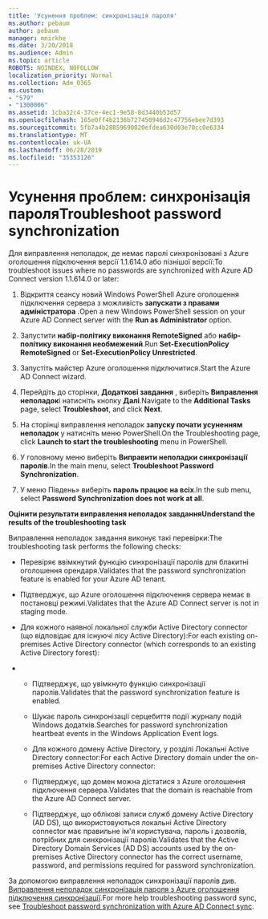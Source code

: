 ```yaml
---
title: 'Усунення проблем: синхронізація пароля'
ms.author: pebaum
author: pebaum
manager: mnirkhe
ms.date: 3/20/2018
ms.audience: Admin
ms.topic: article
ROBOTS: NOINDEX, NOFOLLOW
localization_priority: Normal
ms.collection: Adm_O365
ms.custom:
- "579"
- "1300006"
ms.assetid: 1cba32c4-37ce-4ec1-9e58-8d3440b53d57
ms.openlocfilehash: 165e0ff4b2136b727450946d2c47756ebee7d393
ms.sourcegitcommit: 5fb7a4b28859690020efdea630d03e70cc0e6334
ms.translationtype: MT
ms.contentlocale: uk-UA
ms.lasthandoff: 06/28/2019
ms.locfileid: "35353126"
---
```

# <a name="troubleshoot-password-synchronization"></a><span data-ttu-id="f932c-102">Усунення проблем: синхронізація пароля</span><span class="sxs-lookup"><span data-stu-id="f932c-102">Troubleshoot password synchronization</span></span>

<span data-ttu-id="f932c-103">Для виправлення неполадок, де немає паролі синхронізовані з Azure оголошення підключення версії 1.1.614.0 або пізнішої версії:</span><span class="sxs-lookup"><span data-stu-id="f932c-103">To troubleshoot issues where no passwords are synchronized with Azure AD Connect version 1.1.614.0 or later:</span></span>
  
1. <span data-ttu-id="f932c-104">Відкриття сеансу новий Windows PowerShell Azure оголошення підключення сервера з можливість **запускати з правами адміністратора** .</span><span class="sxs-lookup"><span data-stu-id="f932c-104">Open a new Windows PowerShell session on your Azure AD Connect server with the **Run as Administrator** option.</span></span>

2. <span data-ttu-id="f932c-105">Запустити **набір-політику виконання RemoteSigned** або **набір-політику виконання необмежений**.</span><span class="sxs-lookup"><span data-stu-id="f932c-105">Run **Set-ExecutionPolicy RemoteSigned** or **Set-ExecutionPolicy Unrestricted**.</span></span>

3. <span data-ttu-id="f932c-106">Запустіть майстер Azure оголошення підключитися.</span><span class="sxs-lookup"><span data-stu-id="f932c-106">Start the Azure AD Connect wizard.</span></span>

4. <span data-ttu-id="f932c-107">Перейдіть до сторінки, **Додаткові завдання** , виберіть **Виправлення неполадок**і натисніть кнопку **Далі**.</span><span class="sxs-lookup"><span data-stu-id="f932c-107">Navigate to the **Additional Tasks** page, select **Troubleshoot**, and click **Next**.</span></span>

5. <span data-ttu-id="f932c-108">На сторінці виправлення неполадок **запуску почати усуненням неполадок** у натисніть меню PowerShell.</span><span class="sxs-lookup"><span data-stu-id="f932c-108">On the Troubleshooting page, click **Launch to start the troubleshooting** menu in PowerShell.</span></span>

6. <span data-ttu-id="f932c-109">У головному меню виберіть **Виправити неполадки синхронізації паролів**.</span><span class="sxs-lookup"><span data-stu-id="f932c-109">In the main menu, select **Troubleshoot Password Synchronization**.</span></span>

7. <span data-ttu-id="f932c-110">У меню Південь» виберіть **пароль працює на всіх**.</span><span class="sxs-lookup"><span data-stu-id="f932c-110">In the sub menu, select **Password Synchronization does not work at all**.</span></span>

<span data-ttu-id="f932c-111">**Оцінити результати виправлення неполадок завдання**</span><span class="sxs-lookup"><span data-stu-id="f932c-111">**Understand the results of the troubleshooting task**</span></span>
  
<span data-ttu-id="f932c-112">Виправлення неполадок завдання виконує такі перевірки:</span><span class="sxs-lookup"><span data-stu-id="f932c-112">The troubleshooting task performs the following checks:</span></span>
  
- <span data-ttu-id="f932c-113">Перевіряє ввімкнутий функцію синхронізації паролів для блакитні оголошення орендаря.</span><span class="sxs-lookup"><span data-stu-id="f932c-113">Validates that the password synchronization feature is enabled for your Azure AD tenant.</span></span>

- <span data-ttu-id="f932c-114">Підтверджує, що Azure оголошення підключення сервера немає в постановці режимі.</span><span class="sxs-lookup"><span data-stu-id="f932c-114">Validates that the Azure AD Connect server is not in staging mode.</span></span>

- <span data-ttu-id="f932c-115">Для кожного наявної локальної служби Active Directory connector (що відповідає для існуючі лісу Active Directory):</span><span class="sxs-lookup"><span data-stu-id="f932c-115">For each existing on-premises Active Directory connector (which corresponds to an existing Active Directory forest):</span></span>

- 
  - <span data-ttu-id="f932c-116">Підтверджує, що увімкнуто функцію синхронізації паролів.</span><span class="sxs-lookup"><span data-stu-id="f932c-116">Validates that the password synchronization feature is enabled.</span></span>

  - <span data-ttu-id="f932c-117">Шукає пароль синхронізації серцебиття події журналу подій Windows додатків.</span><span class="sxs-lookup"><span data-stu-id="f932c-117">Searches for password synchronization heartbeat events in the Windows Application Event logs.</span></span>

  - <span data-ttu-id="f932c-118">Для кожного домену Active Directory, у розділі Локальні Active Directory connector:</span><span class="sxs-lookup"><span data-stu-id="f932c-118">For each Active Directory domain under the on-premises Active Directory connector:</span></span>

  - <span data-ttu-id="f932c-119">Підтверджує, що домен можна дістатися з Azure оголошення підключення сервера.</span><span class="sxs-lookup"><span data-stu-id="f932c-119">Validates that the domain is reachable from the Azure AD Connect server.</span></span>

  - <span data-ttu-id="f932c-120">Підтверджує, що облікові записи служб домену Active Directory (AD DS), що використовуються локальні Active Directory connector має правильне ім'я користувача, пароль і дозволів, потрібних для синхронізації паролів.</span><span class="sxs-lookup"><span data-stu-id="f932c-120">Validates that the Active Directory Domain Services (AD DS) accounts used by the on-premises Active Directory connector has the correct username, password, and permissions required for password synchronization.</span></span>

<span data-ttu-id="f932c-121">За допомогою виправлення неполадок синхронізації паролів див. [Виправлення неполадок синхронізація пароля з Azure оголошення підключення синхронізації](https://docs.microsoft.com/azure/active-directory/connect/active-directory-aadconnectsync-troubleshoot-password-synchronization).</span><span class="sxs-lookup"><span data-stu-id="f932c-121">For more help troubleshooting password sync, see [Troubleshoot password synchronization with Azure AD Connect sync](https://docs.microsoft.com/azure/active-directory/connect/active-directory-aadconnectsync-troubleshoot-password-synchronization).</span></span>
  